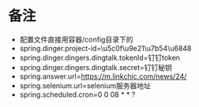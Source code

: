 # 备注
* 配置文件直接用容器/config目录下的
* spring.dinger.project-id=\u5c0f\u9e21\u7b54\u6848
* spring.dinger.dingers.dingtalk.tokenId=钉钉token
* spring.dinger.dingers.dingtalk.secret=钉钉秘钥
* spring.answer.url=https://m.linkchic.com/news/24/
* spring.selenium.url=selenium服务器地址
* spring.scheduled.cron=0 0 08 * * ?